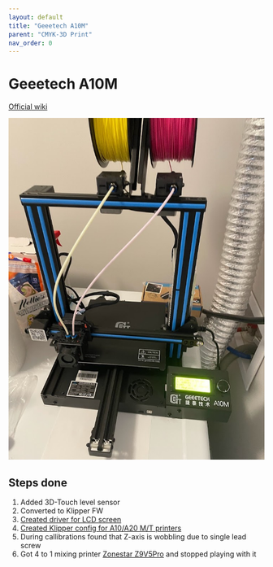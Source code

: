 ```yaml
---
layout: default
title: "Geeetech A10M"
parent: "CMYK-3D Print"
nav_order: 0
---
```


# Geeetech A10M

[Official wiki](https://wiki.geeetech.com/index.php/Geeetech_A10M_3D_printer)

![Geetech A10M photo](resources/a10m.png)

## Steps done

1. Added 3D-Touch level sensor
1. Converted to Klipper FW
1. [Created driver for LCD screen](a10m_display.md)
1. [Created Klipper config for A10/A20 M/T printers](https://github.com/Klipper3d/klipper/pull/6767)
1. During callibrations found that Z-axis is wobbling due to single lead screw
1. Got 4 to 1 mixing printer [Zonestar Z9V5Pro](../Z9V5/) and stopped playing with it

